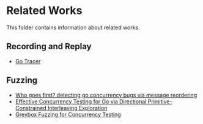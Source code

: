 # Related Works
This folder contains information about related works.
## Recording and Replay
- [Go Tracer](./replatedWorks/go-tracer.md)
<!-- ## Analysis -->
## Fuzzing
- [Who goes first? detecting go concurrency bugs via message reordering](./replatedWorks/gfuzz.md)
- [Effective Concurrency Testing for Go via Directional Primitive-Constrained Interleaving Exploration](replatedWorks/goPie.md)
- [Greybox Fuzzing for Concurrency Testing](./replatedWorks/GreyboxFuzzing.md)